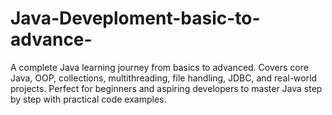 # Java-Deveploment-basic-to-advance-
A complete Java learning journey from basics to advanced. Covers core Java, OOP, collections, multithreading, file handling, JDBC, and real-world projects. Perfect for beginners and aspiring developers to master Java step by step with practical code examples.
